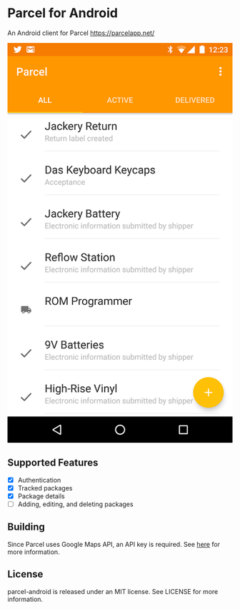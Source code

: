 # Parcel for Android
An Android client for Parcel <https://parcelapp.net/>

![Screenshot](screenshot.png)

## Supported Features
- [x] Authentication
- [x] Tracked packages
- [x] Package details
- [ ] Adding, editing, and deleting packages

## Building
Since Parcel uses Google Maps API, an API key is required. See [here](https://developers.google.com/maps/documentation/android-api/) for more information.

## License
parcel-android is released under an MIT license. See LICENSE for more information.
